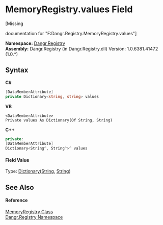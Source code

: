 # MemoryRegistry.values Field
 

\[Missing <summary> documentation for "F:Dangr.Registry.MemoryRegistry.values"\]

**Namespace:**&nbsp;<a href="N_Dangr_Registry">Dangr.Registry</a><br />**Assembly:**&nbsp;Dangr.Registry (in Dangr.Registry.dll) Version: 1.0.6381.41472 (1.0.*)

## Syntax

**C#**<br />
``` C#
[DataMemberAttribute]
private Dictionary<string, string> values
```

**VB**<br />
``` VB
<DataMemberAttribute>
Private values As Dictionary(Of String, String)
```

**C++**<br />
``` C++
private:
[DataMemberAttribute]
Dictionary<String^, String^>^ values
```


#### Field Value
Type: <a href="http://msdn2.microsoft.com/en-us/library/xfhwa508" target="_blank">Dictionary</a>(<a href="http://msdn2.microsoft.com/en-us/library/s1wwdcbf" target="_blank">String</a>, <a href="http://msdn2.microsoft.com/en-us/library/s1wwdcbf" target="_blank">String</a>)

## See Also


#### Reference
<a href="T_Dangr_Registry_MemoryRegistry">MemoryRegistry Class</a><br /><a href="N_Dangr_Registry">Dangr.Registry Namespace</a><br />